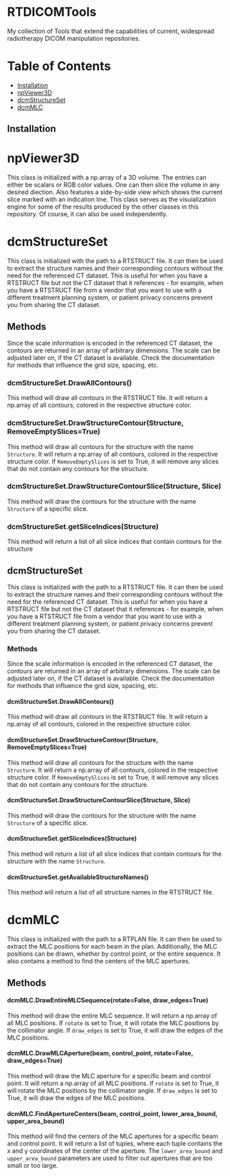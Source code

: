 # RTDICOMTools
My collection of Tools that extend the capabilities of current, widespread radiotherapy DICOM manipulation repositories.

# Table of Contents

- [Installation](#installation)
- [npViewer3D](#npviewer3d)
- [dcmStructureSet](#dcmstructureset)
- [dcmMLC](#dcmmlc)

## Installation



# npViewer3D

This class is initialized with a np.array of a 3D volume. The entries can either be scalars or RGB color values. One can then slice the volume in any desired diection. Also features a side-by-side view which shows the current slice marked with an indication line.
This class serves as the visuialization engine for some of the results produced by the other classes in this repository. Of course, it can also be used independently.

# dcmStructureSet

This class is initialized with the path to a RTSTRUCT file. It can then be used to extract the structure names and their corresponding contours without the need for the referenced CT dataset. This is useful for when you have a RTSTRUCT file but not the CT dataset that it references - for example, when you have a RTSTRUCT file from a vendor that you want to use with a different treatment planning system, or patient privacy concerns prevent you from sharing the CT dataset.

## Methods

Since the scale information is encoded in the referenced CT dataset, the contours are returned in an array of arbitrary dimensions. The scale can be adjusted later on, if the CT dataset is available. Check the documentation for methods that influence the grid size, spacing, etc.

### dcmStructureSet.DrawAllContours()

This method will draw all contours in the RTSTRUCT file. It will return a np.array of all contours, colored in the respective structure color.

### dcmStructureSet.DrawStructureContour(Structure, RemoveEmptySlices=True)

This method will draw all contours for the structure with the name `Structure`. It will return a np.array of all contours, colored in the respective structure color. If `RemoveEmptySlices` is set to True, it will remove any slices that do not contain any contours for the structure.

### dcmStructureSet.DrawStructureContourSlice(Structure, Slice)

This method will draw the contours for the structure with the name `Structure` of a specific slice.

### dcmStructureSet.getSliceIndices(Structure)

This method will return a list of all slice indices that contain contours for the structure

## dcmStructureSet

This class is initialized with the path to a RTSTRUCT file. It can then be used to extract the structure names and their corresponding contours without the need for the referenced CT dataset. This is useful for when you have a RTSTRUCT file but not the CT dataset that it references - for example, when you have a RTSTRUCT file from a vendor that you want to use with a different treatment planning system, or patient privacy concerns prevent you from sharing the CT dataset.

### Methods

Since the scale information is encoded in the referenced CT dataset, the contours are returned in an array of arbitrary dimensions. The scale can be adjusted later on, if the CT dataset is available. Check the documentation for methods that influence the grid size, spacing, etc.

#### dcmStructureSet.DrawAllContours()

This method will draw all contours in the RTSTRUCT file. It will return a np.array of all contours, colored in the respective structure color.

#### dcmStructureSet.DrawStructureContour(Structure, RemoveEmptySlices=True)

This method will draw all contours for the structure with the name `Structure`. It will return a np.array of all contours, colored in the respective structure color. If `RemoveEmptySlices` is set to True, it will remove any slices that do not contain any contours for the structure.

#### dcmStructureSet.DrawStructureContourSlice(Structure, Slice)

This method will draw the contours for the structure with the name `Structure` of a specific slice.

#### dcmStructureSet.getSliceIndices(Structure)

This method will return a list of all slice indices that contain contours for the structure with the name `Structure`.

#### dcmStructureSet.getAvailableStructureNames()

This method will return a list of all structure names in the RTSTRUCT file.

# dcmMLC

This class is initialized with the path to a RTPLAN file. It can then be used to extract the MLC positions for each beam in the plan. Additionally, the MLC positions can be drawn, whether by control point, or the entire sequence. It also contains a method to find the centers of the MLC apertures.

## Methods

#### dcmMLC.DrawEntireMLCSequence(rotate=False, draw_edges=True)

This method will draw the entire MLC sequence. It will return a np.array of all MLC positions. If `rotate` is set to True, it will rotate the MLC positions by the collimator angle. If `draw_edges` is set to True, it will draw the edges of the MLC positions.

#### dcmMLC.DrawMLCAperture(beam, control_point, rotate=False, draw_edges=True)

This method will draw the MLC aperture for a specific beam and control point. It will return a np.array of all MLC positions. If `rotate` is set to True, it will rotate the MLC positions by the collimator angle. If `draw_edges` is set to True, it will draw the edges of the MLC positions.

#### dcmMLC.FindApertureCenters(beam, control_point, lower_area_bound, upper_area_bound)

This method will find the centers of the MLC apertures for a specific beam and control point. It will return a list of tuples, where each tuple contains the x and y coordinates of the center of the aperture. The `lower_area_bound` and `upper_area_bound` parameters are used to filter out apertures that are too small or too large.





